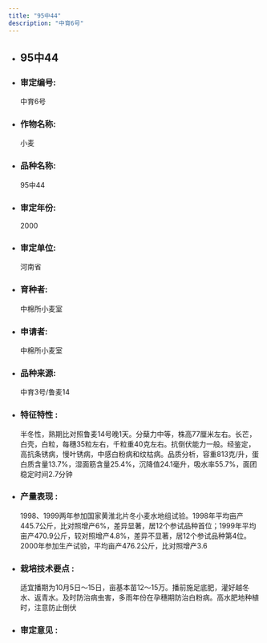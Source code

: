 ```yaml
---
title: "95中44"
description: "中育6号"
---
```

* ## 95中44
* ###  审定编号:  
   中育6号

*  ### 作物名称:  
   小麦

*   ###  品种名称: 
    95中44

*   ### 审定年份: 
    2000

*   ### 审定单位:  
    河南省

*   ### 育种者:  
    中棉所小麦室

*   ### 申请者:  
    中棉所小麦室

*   ### 品种来源:  
    中育3号/鲁麦14

*   ### 特征特性 : 
    半冬性，熟期比对照鲁麦14号晚1天。分蘖力中等，株高77厘米左右。长芒，白壳，白粒，每穗35粒左右，千粒重40克左右。抗倒伏能力一般。经鉴定，高抗条锈病，慢叶锈病，中感白粉病和纹枯病。品质分析，容重813克/升，蛋白质含量13.7%，湿面筋含量25.4%，沉降值24.1毫升，吸水率55.7%，面团稳定时间2.7分钟

*   ### 产量表现 : 
    1998、1999两年参加国家黄淮北片冬小麦水地组试验。1998年平均亩产445.7公斤，比对照增产6%，差异显著，居12个参试品种首位；1999年平均亩产470.9公斤，较对照增产4.8%，差异不显著，居12个参试品种第4位。2000年参加生产试验，平均亩产476.2公斤，比对照增产3.6

*   ### 栽培技术要点 : 
    适宜播期为10月5日～15日，亩基本苗12～15万。播前施足底肥，灌好越冬水、返青水。及时防治病虫害，多雨年份在孕穗期防治白粉病。高水肥地种植时，注意防止倒伏

*   ### 审定意见 : 
    
